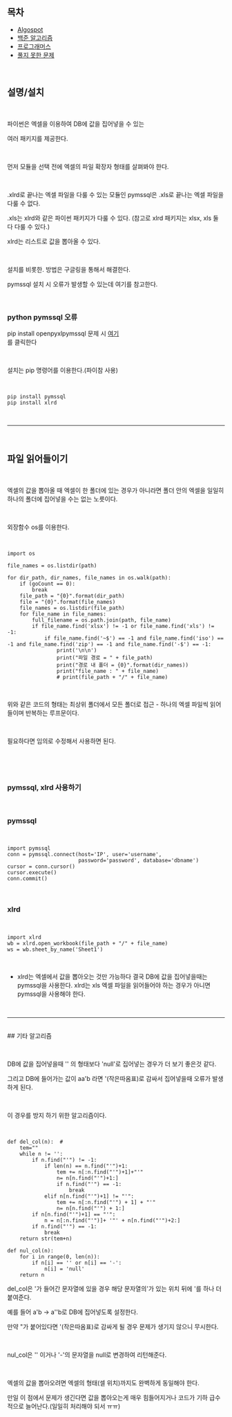 ## 목차 
* [Algospot](#algospot) <br/>
* [백준 알고리즘](#백준-알고리즘-) <br/>
* [프로그래머스](#프로그래머스) <br/>
* [풀지 못한 문제](#풀지-못한-문제)<br/>

<br>

## 설명/설치

​

파이썬은 엑셀을 이용하여 DB에 값을 집어넣을 수 있는

여러 패키지를 제공한다.

​

먼저 모듈을 선택 전에 엑셀의 파일 확장자 형태를 살펴봐야 한다.

​

.xlrd로 끝나는 엑셀 파일을 다룰 수 있는 모듈인 pymssql은 .xls로 끝나는 엑셀 파일을 다룰 수 없다.

.xls는 xlrd와 같은 파이썬 패키지가 다룰 수 있다. (참고로 xlrd 패키지는 xlsx, xls 둘 다 다룰 수 있다.)

xlrd는 리스트로 값을 뽑아올 수 있다.

​

설치를 비롯한. 방법은 구글링을 통해서 해결한다.

pymssql 설치 시 오류가 발생할 수 있는데 여기를 참고한다.

​


 
### python pymssql 오류
pip install openpyxl​pymssql 문제 시 [여기](https://blog.naver.com/PostView.nhn?blogId=kjskhj04366&logNo=221828675761&categoryNo=7&parentCategoryNo=0&viewDate=&currentPage=1&postListTopCurrentPage=&from=postList&userTopListOpen=true&userTopListCount=5&userTopListManageOpen=false&userTopListCurrentPage=1)<br/>를 클릭한다

​

설치는 pip 명령어를 이용한다.(파이참 사용)

<br>

```py3
pip install pymssql
pip install xlrd
```
<br>
<hr>
<br>

## 파일 읽어들이기

​

엑셀의 값을 뽑아올 때 엑셀이 한 폴더에 있는 경우가 아니라면 폴더 안의 엑셀을 일일히 하나의 폴더에 집어넣을 수는 없는 노릇이다.

​

외장함수 os를 이용한다.

​

```py3
import os

file_names = os.listdir(path)

for dir_path, dir_names, file_names in os.walk(path):
    if (goCount == 0):
        break
    file_path = "{0}".format(dir_path)
    file = "{0}".format(file_names)
    file_names = os.listdir(file_path)
    for file_name in file_names:
        full_filename = os.path.join(path, file_name)
        if file_name.find('xlsx') != -1 or file_name.find('xls') != -1:
            if file_name.find('~$') == -1 and file_name.find('iso') == -1 and file_name.find('zip') == -1 and file_name.find('-$') == -1:
                print('\n\n')
                print("파일 경로 = " + file_path)
                print("경로 내 폴더 = {0}".format(dir_names))
                print("file_name : " + file_name)
                # print(file_path + "/" + file_name)
```
<br>

위와 같은 코드의 형태는 최상위 폴더에서 모든 폴더로 접근 - 하나의 엑셀 파일씩 읽어들이며 반복하는 루프문이다.

​

필요하다면 임의로 수정해서 사용하면 된다.

​

​

### pymssql, xlrd 사용하기

​

### pymssql

<br>

```py3
import pymssql
conn = pymssql.connect(host='IP', user='username',
                       password='password', database='dbname')
cursor = conn.cursor()
cursor.execute() 
conn.commit()
```

<br>

### xlrd

<br>

```py3
import xlrd
wb = xlrd.open_workbook(file_path + "/" + file_name)
ws = wb.sheet_by_name('Sheet1')
```

<br>

* xlrd는 엑셀에서 값을 뽑아오는 것만 가능하다 결국 DB에 값을 집어넣을때는 pymssql을 사용한다. xlrd는 xls 엑셀 파일을 읽어들어야 하는 경우가 아니면 pymssql을 사용해야 한다.

​

<hr>
<br>
## 기타 알고리즘

​

DB에 값을 집어넣을때 '' 의 형태보다 'null'로 집어넣는 경우가 더 보기 좋은것 같다.

그리고 DB에 들어가는 값이 aa'b 라면 '(작은따옴표)로 감싸서 집어넣을때 오류가 발생하게 된다.

​

이 경우를 방지 하기 위한 알고리즘이다.

​

```py3
def del_col(n):  #
    tem=""
    while n != '':
        if n.find("'") != -1:
            if len(n) == n.find("'")+1:
                tem += n[:n.find("'")+1]+"'"
                n= n[n.find("'")+1:]
                if n.find("'") == -1:
                    break
            elif n[n.find("'")+1] != "'":
                tem += n[:n.find("'") + 1] + "'"
                n= n[n.find("'") + 1:]
        if n[n.find("'")+1] == "'":
            n = n[:n.find("'")]+ '"' + n[n.find("'")+2:]
        if n.find("'") == -1:
            break
    return str(tem+n)

def nul_col(n):
    for i in range(0, len(n)):
        if n[i] == '' or n[i] == '-':
            n[i] = 'null'
    return n
```

del_col은 '가 들어간 문자열에 있을 경우 해당 문자열의'가 있는 위치 뒤에 '를 하나 더 붙여준다.

예를 들어 a'b -> a''b로 DB에 집어넣도록 설정한다. 

만약 "가 붙어있다면 '(작은따옴표)로 감싸게 될 경우 문제가 생기지 않으니 무시한다.

​

nul_col은 '' 이거나 '-'의 문자열을 null로 변경하여 리턴해준다.

​

엑셀의 값을 뽑아오려면 엑셀의 형태(셀 위치)까지도 완벽하게 동일해야 한다.

만일 이 점에서 문제가 생긴다면 값을 뽑아오는게 매우 힘들어지거나 코드가 기하 급수적으로 늘어난다.(일일히 처리해야 되서 ㅠㅠ)

